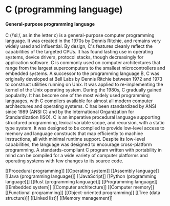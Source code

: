 # C (programming language)
#### General-purpose programming language

C (/ˈsiː/, as in the letter c) is a general-purpose computer programming language. It was created in the 1970s by Dennis Ritchie, and remains very widely used and influential. By design, C's features cleanly reflect the capabilities of the targeted CPUs. It has found lasting use in operating systems, device drivers, protocol stacks, though decreasingly for application software. C is commonly used on computer architectures that range from the largest supercomputers to the smallest microcontrollers and embedded systems.
A successor to the programming language B, C was originally developed at Bell Labs by Dennis Ritchie between 1972 and 1973 to construct utilities running on Unix. It was applied to re-implementing the kernel of the Unix operating system. During the 1980s, C gradually gained popularity. It has become one of the most widely used programming languages, with C compilers available for almost all modern computer architectures and operating systems. C has been standardized by ANSI since 1989 (ANSI C) and by the International Organization for Standardization (ISO).
C is an imperative procedural language supporting structured programming, lexical variable scope, and recursion, with a static type system. It was designed to be compiled to provide low-level access to memory and language constructs that map efficiently to machine instructions, all with minimal runtime support. Despite its low-level capabilities, the language was designed to encourage cross-platform programming. A standards-compliant C program written with portability in mind can be compiled for a wide variety of computer platforms and operating systems with few changes to its source code.

[[Procedural programming]]
[[Operating system]]
[[Assembly language]]
[[Java (programming language)]]
[[JavaScript]]
[[Python (programming language)]]
[[Rust (programming language)]]
[[Programming language]]
[[Embedded system]]
[[Computer architecture]]
[[Computer memory]]
[[Functional programming]]
[[Object-oriented programming]]
[[Tree (data structure)]]
[[Linked list]]
[[Memory management]]